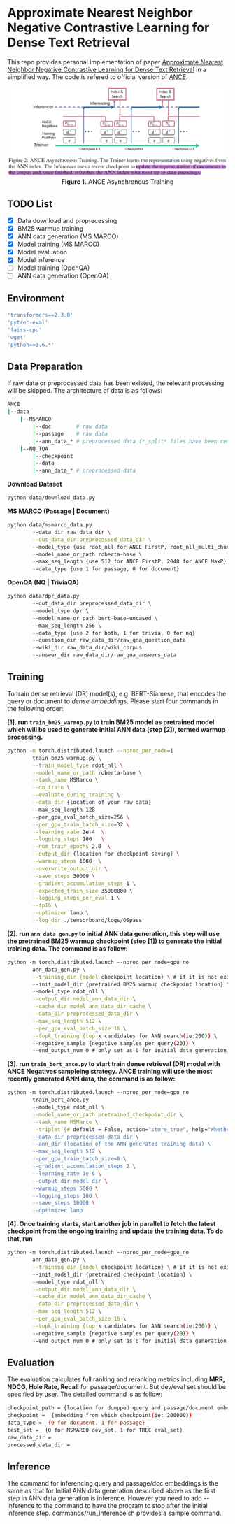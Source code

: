 # Approximate Nearest Neighbor Negative Contrastive Learning for Dense Text Retrieval

This repo provides personal implementation of paper [Approximate Nearest Neighbor Negative Contrastive Learning for Dense Text Retrieval](https://arxiv.org/pdf/2007.00808.pdf) in a simplified way. The code is refered to official version of [ANCE](https://github.com/microsoft/ANCE).

<p align="center">
  <img src="model/ance.png" alt="ANCE" width="700">
  <br>
  <b>Figure 1.</b> ANCE Asynchronous Training
</p>

## TODO List
- [x] Data download and proprecessing
- [x] BM25 warmup training
- [x] ANN data generation (MS MARCO)
- [x] Model training (MS MARCO)
- [x] Model evaluation
- [x] Model inference
- [ ] Model training (OpenQA)
- [ ] ANN data generation (OpenQA)

## Environment
```bash
'transformers==2.3.0' 
'pytrec-eval'
'faiss-cpu'
'wget'
'python==3.6.*'
```
## Data Preparation
If raw data or preprocessed data has been existed, the relevant processing will be skipped. 
The architecture of data is as follows:
```bash
ANCE
|--data
    |--MSMARCO
        |--doc        # raw data
        |--passage    # raw data
        |--ann_data_* # preprocessed data (*_split* files have been removed)
    |--NQ_TQA
        |--checkpoint
        |--data
        |--ann_data_* # preprocessed data
```
**Download Dataset**
```bash
python data/download_data.py
```

**MS MARCO (Passage | Document)**
```bash
python data/msmarco_data.py 
        --data_dir raw_data_dir \
        --out_data_dir preprocessed_data_dir \ 
        --model_type {use rdot_nll for ANCE FirstP, rdot_nll_multi_chunk for ANCE MaxP} \ 
        --model_name_or_path roberta-base \ 
        --max_seq_length {use 512 for ANCE FirstP, 2048 for ANCE MaxP} \ 
        --data_type {use 1 for passage, 0 for document}
```
**OpenQA (NQ | TriviaQA)**
```bash
python data/dpr_data.py 
        --out_data_dir preprocessed_data_dir \ 
        --model_type dpr \ 
        --model_name_or_path bert-base-uncased \ 
        --max_seq_length 256 \ 
        --data_type {use 2 for both, 1 for trivia, 0 for nq}
        --question_dir raw_data_dir/raw_qna_question_data
        --wiki_dir raw_data_dir/wiki_corpus
        --answer_dir raw_data_dir/raw_qna_answers_data
```

## Training
To train dense retrieval (DR) model(s), e.g. BERT-Siamese, that encodes the query or document to *dense embeddings*. Please start four commands in the following order:

**[1]. run `train_bm25_warmup.py` to train BM25 model as pretrained model which will be used to generate initial ANN data (step [2]), termed warmup processing.**
```bash
python -m torch.distributed.launch --nproc_per_node=1 
        train_bm25_warmup.py \
        --train_model_type rdot_nll \
        --model_name_or_path roberta-base \
        --task_name MSMarco \
        --do_train \
        --evaluate_during_training \
        --data_dir {location of your raw data}  
        --max_seq_length 128 
        --per_gpu_eval_batch_size=256 \
        --per_gpu_train_batch_size=32 \
        --learning_rate 2e-4  \
        --logging_steps 100   \
        --num_train_epochs 2.0  \
        --output_dir {location for checkpoint saving} \
        --warmup_steps 1000  \
        --overwrite_output_dir \
        --save_steps 30000 \
        --gradient_accumulation_steps 1 \
        --expected_train_size 35000000 \
        --logging_steps_per_eval 1 \
        --fp16 \
        --optimizer lamb \
        --log_dir ./tensorboard/logs/OSpass
```
**[2]. run `ann_data_gen.py` to initial ANN data generation, this step will use the pretrained BM25 warmup checkpoint (step [1]) to generate the initial training data. The command is as follow:**
```bash
python -m torch.distributed.launch --nproc_per_node=gpu_no 
        ann_data_gen.py \
        --training_dir {model checkpoint location} \ # if it is not existed, it will be pretrained checkpoint location automatically. 
        --init_model_dir {pretrained BM25 warmup checkpoint location} \ 
        --model_type rdot_nll \
        --output_dir model_ann_data_dir \
        --cache_dir model_ann_data_dir_cache \
        --data_dir preprocessed_data_dir \
        --max_seq_length 512 \
        --per_gpu_eval_batch_size 16 \
        --topk_training {top k candidates for ANN search(ie:200)} \ 
        --negative_sample {negative samples per query(20)} \ 
        --end_output_num 0 # only set as 0 for initial data generation, do not set this otherwise
```
**[3]. run `train_bert_ance.py` to start train dense retrieval (DR) model with ANCE Negatives sampleing strategy. ANCE training will use the most recently generated ANN data, the command is as follow:**
```bash
python -m torch.distributed.launch --nproc_per_node=gpu_no 
        train_bert_ance.py 
        --model_type rdot_nll \
        --model_name_or_path pretrained_checkpoint_dir \
        --task_name MSMarco \
        --triplet {# default = False, action="store_true", help="Whether to run training}\ 
        --data_dir preprocessed_data_dir \
        --ann_dir {location of the ANN generated training data} \ 
        --max_seq_length 512 \
        --per_gpu_train_batch_size=8 \
        --gradient_accumulation_steps 2 \
        --learning_rate 1e-6 \
        --output_dir model_dir \
        --warmup_steps 5000 \
        --logging_steps 100 \
        --save_steps 10000 \
        --optimizer lamb 
```	
**[4]. Once training starts, start another job in parallel to fetch the latest checkpoint from the ongoing training and update the training data. To do that, run**
```bash
python -m torch.distributed.launch --nproc_per_node=gpu_no 
        ann_data_gen.py \
        --training_dir {model checkpoint location} \ # if it is not existed, it will be pretrained checkpoint location automatically. 
        --init_model_dir {pretrained checkpoint location} \ 
        --model_type rdot_nll \
        --output_dir model_ann_data_dir \
        --cache_dir model_ann_data_dir_cache \
        --data_dir preprocessed_data_dir \
        --max_seq_length 512 \
        --per_gpu_eval_batch_size 16 \
        --topk_training {top k candidates for ANN search(ie:200)} \ 
        --negative_sample {negative samples per query(20)} \ 
        --end_output_num 0 # only set as 0 for initial data generation, do not set this otherwise
```

## Evaluation
The evaluation calculates full ranking and reranking metrics including **MRR, NDCG, Hole Rate, Recall** for passage/document. But dev/eval set should be specified by user. The detailed command is as follow:
```bash        
checkpoint_path = {location for dumpped query and passage/document embeddings which is output_dir from run_ann_data_gen.py}
checkpoint =  {embedding from which checkpoint(ie: 200000)}
data_type =  {0 for document, 1 for passage}
test_set =  {0 for MSMARCO dev_set, 1 for TREC eval_set}
raw_data_dir = 
processed_data_dir = 
```

## Inference
The command for inferencing query and passage/doc embeddings is the same as that for Initial ANN data generation described above as the first step in ANN data generation is inference. However you need to add --inference to the command to have the program to stop after the initial inference step. commands/run_inference.sh provides a sample command.